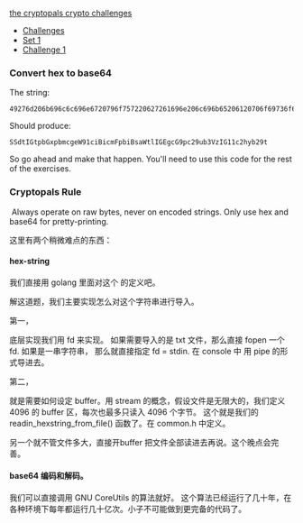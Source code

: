 [the cryptopals crypto challenges](http://cryptopals.com/)           

- [Challenges](http://cryptopals.com/)             
- [Set 1](http://cryptopals.com/sets/1)             
- [Challenge 1](http://cryptopals.com/sets/1/challenges/1)             



### Convert hex to base64

   The string:

```
49276d206b696c6c696e6720796f757220627261696e206c696b65206120706f69736f6e6f7573206d757368726f6f6d
```

   Should produce:

```
SSdtIGtpbGxpbmcgeW91ciBicmFpbiBsaWtlIGEgcG9pc29ub3VzIG11c2hyb29t
```

   So go ahead and make that happen. You'll need to use this code for the rest of the exercises.

### Cryptopals Rule

​       Always operate on raw bytes, never on encoded strings. Only use hex       and base64 for pretty-printing.     

这里有两个稍微难点的东西： 

#### hex-string

我们直接用 golang 里面对这个 的定义吧。

解这道题，我们主要实现怎么对这个字符串进行导入。

第一，

 底层实现我们用 fd 来实现。 如果需要导入的是 txt 文件，那么直接 fopen 一个 fd. 如果是一串字符串， 那么就直接指定 fd = stdin. 在 console 中 用 pipe 的形式导进去。

第二，

就是需要如何设定 buffer。用 stream 的概念，假设文件是无限大的，我们定义 4096 的 buffer 区，每次也最多只读入 4096 个字节。 这个就是我们的 readin_hexstring_from_file() 函数了。在 common.h 中定义。

另一个就不管文件多大，直接开buffer 把文件全部读进去再说。这个晚点会完善。



#### base64 编码和解码。 

我们可以直接调用 GNU CoreUtils 的算法就好。 这个算法已经运行了几十年，在各种环境下每年都运行几十亿次。小子不可能做到更完备的代码了。 